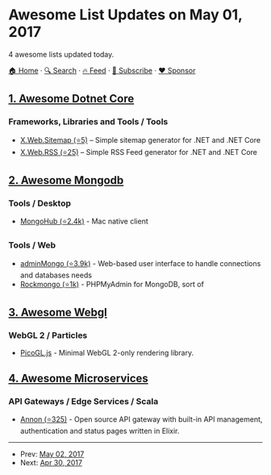# Awesome List Updates on May 01, 2017

4 awesome lists updated today.

[🏠 Home](/README.md) · [🔍 Search](https://www.trackawesomelist.com/search/) · [🔥 Feed](https://www.trackawesomelist.com/rss.xml) · [📮 Subscribe](https://trackawesomelist.us17.list-manage.com/subscribe?u=d2f0117aa829c83a63ec63c2f&id=36a103854c) · [❤️  Sponsor](https://github.com/sponsors/theowenyoung)



## [1. Awesome Dotnet Core](/content/thangchung/awesome-dotnet-core/README.md)

### Frameworks, Libraries and Tools / Tools

*   [X.Web.Sitemap (⭐5)](https://github.com/dncuug/X.Web.Sitemap) – Simple sitemap generator for .NET and .NET Core
*   [X.Web.RSS (⭐25)](https://github.com/dncuug/X.Web.RSS) – Simple RSS Feed generator for .NET and .NET Core

## [2. Awesome Mongodb](/content/ramnes/awesome-mongodb/README.md)

### Tools / Desktop

*   [MongoHub (⭐2.4k)](https://github.com/jeromelebel/MongoHub-Mac) - Mac native client

### Tools / Web

*   [adminMongo (⭐3.9k)](https://github.com/mrvautin/adminMongo) - Web-based user interface to handle connections and databases needs
*   [Rockmongo (⭐1k)](https://github.com/iwind/rockmongo) - PHPMyAdmin for MongoDB, sort of

## [3. Awesome Webgl](/content/sjfricke/awesome-webgl/README.md)

### WebGL 2 / Particles

*   [PicoGL.js](https://tsherif.github.io/picogl.js/) - Minimal WebGL 2-only rendering library.

## [4. Awesome Microservices](/content/mfornos/awesome-microservices/README.md)

### API Gateways / Edge Services / Scala

*   [Annon (⭐325)](https://github.com/nebo15/annon.api) - Open source API gateway with built-in API management, authentication and status pages written in Elixir.

---

- Prev: [May 02, 2017](/content/2017/05/02/README.md)
- Next: [Apr 30, 2017](/content/2017/04/30/README.md)